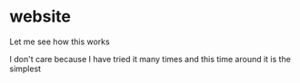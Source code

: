 # website

Let me see how this works

I don't care because I have tried it many times and this time around it is the simplest 

